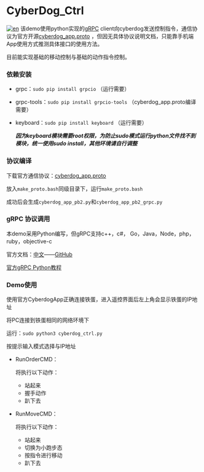 # CyberDog_Ctrl
[![en](https://img.shields.io/badge/lang-en-red.svg)](https://github.com/Karlsx/CyberDog_Ctrl/blob/main/README.en.md)
该demo使用python实现的[gRPC](http://doc.oschina.net/grpc?t=58008) client向cyberdog发送控制指令，通信协议为官方开源[cyberdog_app.proto](https://partner-gitlab.mioffice.cn/cyberdog/athena_cyberdog/-/tree/devel/athena_common/athena_grpc/protos) ，但因无具体协议说明文档，只能靠手机端App使用方式推测具体接口的使用方法。

目前能实现基础的移动控制与基础的动作指令控制。

### 依赖安装

- grpc：`sudo pip install grpcio` （运行需要）

- grpc-tools：`sudo pip install grpcio-tools` （cyberdog_app.proto编译需要）

- keyboard：`sudo pip install keyboard` （运行需要）

  ***因为keyboard模块需要root权限，为防止sudo模式运行python文件找不到模块，统一使用sudo install，其他环境请自行调整***

### 协议编译

下载官方通信协议：[cyberdog_app.proto](https://partner-gitlab.mioffice.cn/cyberdog/athena_cyberdog/-/tree/devel/athena_common/athena_grpc/protos)

放入`make_proto.bash`同级目录下，运行`make_proto.bash`

成功后会生成`cyberdog_app_pb2.py`和`cyberdog_app_pb2_grpc.py`

### gRPC 协议调用

 本demo采用Python编写，但gRPC支持c++，c#， Go，Java，Node，php，ruby，objective-c

官方文档：[中文](https://doc.oschina.net/grpc)——[GitHub](https://github.com/grpc/grpc)

[官方gRPC Python教程](http://doc.oschina.net/grpc?t=60138)

### Demo使用

使用官方CyberdogApp正确连接铁蛋，进入遥控界面后左上角会显示铁蛋的IP地址

将PC连接到铁蛋相同的网络环境下

运行：`sudo python3 cyberdog_ctrl.py`

按提示输入模式选择与IP地址

- RunOrderCMD：

  将执行以下动作：

  - 站起来
  - 握手动作
  - 趴下去

- RunMoveCMD：

  将执行以下动作：

  - 站起来
  - 切换为小跑步态
  - 按指令进行移动
  - 趴下去
